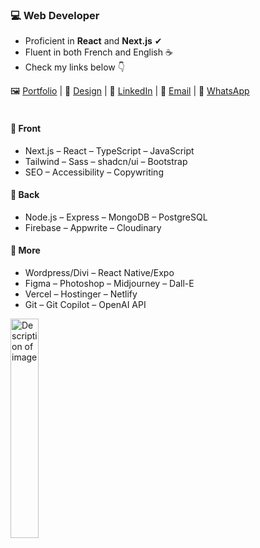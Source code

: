 ### 💻 Web Developer
- Proficient in **React** and **Next.js** ✔
- Fluent in both French and English ☕
- Check my links below 👇

<div>
    🖼 <a href="https://devfrank.vercel.app">Portfolio</a> |
    🎨 <a href="https://drive.google.com/drive/folders/1_jEA6j9e31_xdi-JC7eDePDzfVrCYlEe">Design</a> |
    👔 <a href="https://www.linkedin.com/in/frankdev">LinkedIn</a> |
    📧 <a href="mailto:franck.vukelic@gmail.com">Email</a> |
    💬 <a href="https://api.whatsapp.com/send?phone=33779134587">WhatsApp</a>
</div><br/>

 <div style="display: flex; justify-content: space-between;">
        <div>
            <h4>📁 Front</h4>
            <ul>
                <li>Next.js – React – TypeScript – JavaScript</li>
                <li>Tailwind – Sass – shadcn/ui – Bootstrap</li>
                <li>SEO – Accessibility – Copywriting</li>
            </ul>
            <h4>📁 Back</h4>
            <ul>
                <li>Node.js – Express – MongoDB – PostgreSQL</li>
                <li>Firebase – Appwrite – Cloudinary</li>
            </ul>
            <h4>📁 More</h4>
            <ul>
                <li>Wordpress/Divi – React Native/Expo</li>
                <li>Figma – Photoshop – Midjourney – Dall-E</li>
                <li>Vercel – Hostinger – Netlify</li>
                <li>Git – Git Copilot – OpenAI API</li>
            </ul>
        </div>
    </div>

<img src="https://shorturl.at/nu7Zc" alt="Description of image" style="width: 30%; height: auto;"/>

